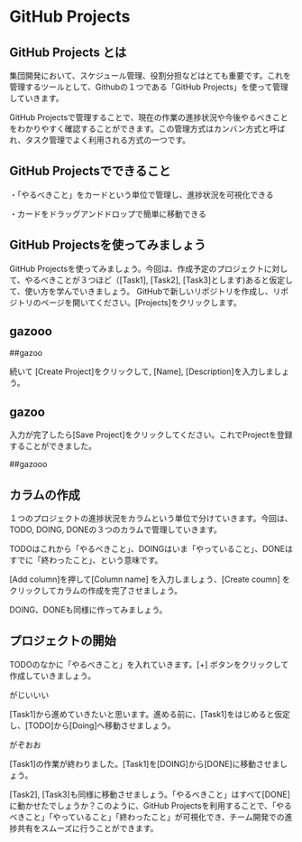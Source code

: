 # GitHub Projects


## GitHub Projects とは


集団開発において、スケジュール管理、役割分担などはとても重要です。これを管理するツールとして、Githubの１つである「GitHub Projects」を使って管理していきます。

GitHub Projectsで管理することで、現在の作業の進捗状況や今後やるべきことをわかりやすく確認することができます。この管理方式はカンバン方式と呼ばれ、タスク管理でよく利用される方式の一つです。




## GitHub Projectsでできること




・「やるべきこと」をカードという単位で管理し、進捗状況を可視化できる

・カードをドラッグアンドドロップで簡単に移動できる


## GitHub Projectsを使ってみましょう

GitHub Projectsを使ってみましょう。今回は、作成予定のプロジェクトに対して、やるべきことが３つほど（[Task1], [Task2], [Task3]とします)あると仮定して、使い方を学んでいきましょう。
GitHubで新しいリポジトリを作成し、リポジトリのページを開いてください。[Projects]をクリックします。


## gazooo

##gazoo





続いて [Create Project]をクリックして, [Name], [Description]を入力しましょう。

## gazoo



入力が完了したら[Save Project]をクリックしてください。これでProjectを登録することができました。

##gazooo


## カラムの作成


１つのプロジェクトの進捗状況をカラムという単位で分けていきます。今回は、TODO, DOING, DONEの３つのカラムで管理していきます。

TODOはこれから「やるべきこと」、DOINGはいま「やっていること」、DONEはすでに「終わったこと」、という意味です。

[Add column]を押して[Column name] を入力しましょう、[Create coumn] をクリックしてカラムの作成を完了させましょう。


DOING、DONEも同様に作ってみましょう。




## プロジェクトの開始

TODOのなかに「やるべきこと」を入れていきます。[+] ボタンをクリックして作成していきましょう。



がじいいい

[Task1]から進めていきたいと思います。進める前に、[Task1]をはじめると仮定し、[TODO]から[Doing]へ移動させましょう。



がぞおお






[Task1]の作業が終わりました。[Task1]を[DOING]から[DONE]に移動させましょう。

[Task2], [Task3]も同様に移動させましょう。「やるべきこと」はすべて[DONE]に動かせたでしょうか？このように、GitHub Projectsを利用することで、「やるべきこと」「やっていること」「終わったこと」が可視化でき、チーム開発での進捗共有をスムーズに行うことができます。
